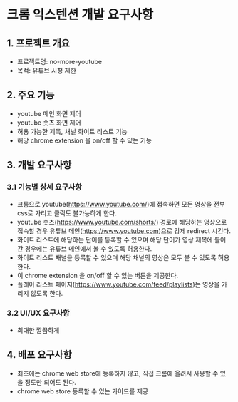 # 크롬 익스텐션 개발 요구사항

## 1. 프로젝트 개요
- 프로젝트명: no-more-youtube
- 목적: 유튜브 시청 제한

## 2. 주요 기능
- youtube 메인 화면 제어
- youtube 숏츠 화면 제어
- 허용 가능한 제목, 채널 화이트 리스트 기능
- 해당 chrome extension 을 on/off 할 수 있는 기능

## 3. 개발 요구사항
### 3.1 기능별 상세 요구사항
- 크롬으로 youtube(https://www.youtube.com/)에 접속하면 모든 영상을 전부 css로 가리고 클릭도 불가능하게 한다.
- youtube 숏츠(https://www.youtube.com/shorts/) 경로에 해당하는 영상으로 접속할 경우 유튜브 메인(https://www.youtube.com)으로 강제 redirect 시킨다.
- 화이트 리스트에 해당하는 단어를 등록할 수 있으며 해당 단어가 영상 제목에 들어간 경우에는 유튜브 메인에서 볼 수 있도록 허용한다.
- 화이트 리스트 채널을 등록할 수 있으며 해당 채널의 영상은 모두 볼 수 있도록 허용한다.
- 이 chrome extension 을 on/off 할 수 있는 버튼을 제공한다.
- 플레이 리스트 페이지(https://www.youtube.com/feed/playlists)는 영상을 가리지 않도록 한다.

### 3.2 UI/UX 요구사항
- 최대한 깔끔하게

## 4. 배포 요구사항
- 최초에는 chrome web store에 등록하지 않고, 직접 크롬에 올려서 사용할 수 있을 정도만 되어도 된다.
- chrome web store 등록할 수 있는 가이드를 제공
